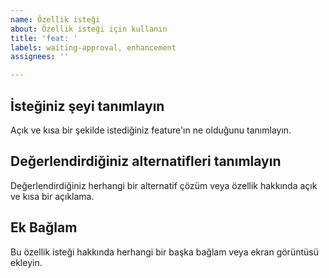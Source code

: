 ```yaml
---
name: Özellik isteği
about: Özellik isteği için kullanın
title: 'feat: '
labels: waiting-approval, enhancement 
assignees: ''

---
```


## İsteğiniz şeyi tanımlayın 
Açık ve kısa bir şekilde istediğiniz feature'ın ne olduğunu tanımlayın.

## Değerlendirdiğiniz alternatifleri tanımlayın
Değerlendirdiğiniz herhangi bir alternatif çözüm veya özellik hakkında açık ve kısa bir açıklama.

## Ek Bağlam
Bu özellik isteği hakkında herhangi bir başka bağlam veya ekran görüntüsü ekleyin.
